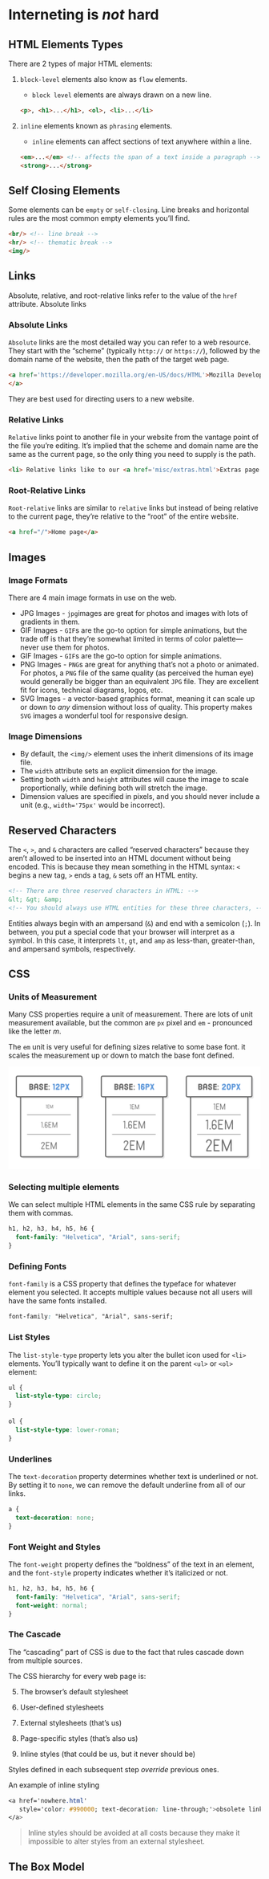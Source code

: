 # Interneting is *not* hard 

## HTML Elements Types

There are 2 types of  major HTML elements:

1. `block-level` elements also know as `flow` elements.

   - `block level` elements are always drawn on a new line.

   ```html
   <p>, <h1>...</h1>, <ol>, <li>...</li>
   ```

2. `inline` elements known as `phrasing` elements.

   - `inline` elements can affect sections of text anywhere within a line.

   ```html
   <em>...</em> <!-- affects the span of a text inside a paragraph -->
   <strong>...</strong>
   ```

## Self Closing Elements

Some elements can be `empty` or `self-closing`. Line breaks and horizontal rules are the most common empty elements you’ll find.

```html
<br/> <!-- line break -->
<hr/> <!-- thematic break -->
<img/>
```

## Links

Absolute, relative, and root-relative links refer to the value of the `href` attribute. Absolute links

### Absolute Links

`Absolute` links are the most detailed way you can refer to a web resource. They start with the “scheme” (typically `http://` or `https://`), followed by the domain name of the website, then the path of the target web page.

```html
<a href='https://developer.mozilla.org/en-US/docs/HTML'>Mozilla Developer Network
</a>
```

They are best used for directing users to a new website.

### Relative Links

`Relative` links point to another file in your website from the vantage point of the file you’re editing. It’s implied that the scheme and domain name are the same as the current page, so the only thing you need to supply is the path.

```html
<li> Relative links like to our <a href='misc/extras.html'>Extras page.</a> </li>
```

### Root-Relative Links

`Root-relative` links are similar to `relative` links but instead of being relative to the current page, they’re relative to the “root” of the entire website. 

```html
<a href="/">Home page</a>
```

## Images

### Image Formats

There are 4 main image formats in use on the web.

- JPG Images - `jpg`images are great for photos and images with lots of gradients in them. 
- GIF Images - `GIF`s are the go-to option for simple animations, but the trade off is that they’re somewhat limited in terms of color palette—never use them for photos.
- GIF Images - `GIF`s are the go-to option for simple animations.
- PNG Images - `PNG`s are great for anything that’s not a photo or animated. For photos, a `PNG` file of the same quality (as perceived the human eye) would generally be bigger than an equivalent `JPG` file. They are excellent fit for icons, technical diagrams, logos, etc.
- SVG Images  - a vector-based graphics format, meaning it can scale up or down to *any* dimension without loss of quality. This property makes `SVG` images a wonderful tool for responsive design. 

### Image Dimensions

- By default, the `<img/>` element uses the inherit dimensions of its image file. 
- The `width` attribute sets an explicit dimension for the image.
- Setting both `width` and `height` attributes will cause the image to scale proportionally, while defining both will stretch the image. 
- Dimension values are specified in pixels, and you should never include a unit (e.g., `width='75px'` would be incorrect).

## Reserved Characters

The `<`, `>`, and `&` characters are called “reserved characters” because they aren’t allowed to be inserted into an HTML document without being encoded. This is because they mean something in the HTML syntax: `<` begins a new tag, `>` ends a tag, `&` sets off an HTML entity. 

```html
<!-- There are three reserved characters in HTML: -->
&lt; &gt; &amp; 
<!-- You should always use HTML entities for these three characters, -->
```

Entities always begin with an ampersand (`&`) and end with a semicolon (`;`). In between, you put a special code that your browser will interpret as a symbol. In this case, it interprets `lt`, `gt`, and `amp` as less-than, greater-than, and ampersand symbols, respectively.

## CSS

### Units of Measurement

Many CSS properties require a unit of measurement. There are lots of unit measurement available, but the common are `px` pixel and `em` - pronounced like the letter _m_.

The `em` unit is very useful for defining sizes relative to some base font. it scales the measurement up or down to match the base font defined.



![em-units](4-hello-css/em-units.png)

### Selecting multiple elements

We can select multiple HTML elements in the same CSS rule by separating them with commas. 

```css
h1, h2, h3, h4, h5, h6 {
  font-family: "Helvetica", "Arial", sans-serif;
}
```

### Defining Fonts

`font-family` is a CSS property that defines the typeface for whatever element you selected. It accepts multiple values because not all users will have the same fonts installed. 

```css
font-family: "Helvetica", "Arial", sans-serif;
```

### List Styles

The `list-style-type` property lets you alter the bullet icon used for `<li>` elements. You’ll typically want to define it on the parent `<ul>` or `<ol>` element:

```css
ul {
  list-style-type: circle;
}

ol {
  list-style-type: lower-roman;
}
```

### Underlines

The `text-decoration` property determines whether text is underlined or not. By setting it to `none`, we can remove the default underline from all of our links. 

```css
a {
  text-decoration: none;
}
```

### Font Weight and Styles

The `font-weight` property defines the “boldness” of the text in an element, and the `font-style` property indicates whether it’s italicized or not.

```css
h1, h2, h3, h4, h5, h6 {
  font-family: "Helvetica", "Arial", sans-serif;
  font-weight: normal;                              
}
```

### The Cascade

The “cascading” part of CSS is due to the fact that rules cascade down from multiple sources.

The CSS hierarchy for every web page is:

5. The browser’s default stylesheet

4. User-defined stylesheets

3. External stylesheets (that’s us)

2. Page-specific styles (that’s also us)

1. Inline styles (that could be us, but it never should be)

Styles defined in each subsequent step *override* previous ones.

An example of inline styling

```css
<a href='nowhere.html'
   style='color: #990000; text-decoration: line-through;'>obsolete link
</a>
```

> Inline styles should be avoided at all costs because they make it impossible to alter styles from an external stylesheet. 

## The Box Model

